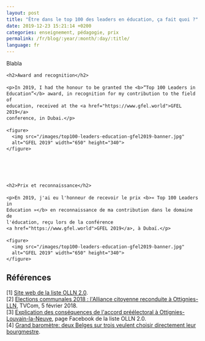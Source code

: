 ```yaml
---
layout: post
title: "Être dans le top 100 des leaders en éducation, ça fait quoi ?"
date: 2019-12-23 15:21:14 +0200
categories: enseignement, pédagogie, prix
permalink: /fr/blog/:year/:month/:day/:title/
language: fr
---
```


Blabla

    <h2>Award and recognition</h2>

    <p>In 2019, I had the honour to be granted the <b>“Top 100 Leaders in
    Education”</b> award, in recognition for my contribution to the field of
    education, received at the <a href="https://www.gfel.world">GFEL 2019</a>
    conference, in Dubai.</p>

    <figure>
      <img src="/images/top100-leaders-education-gfel2019-banner.jpg"
      alt="GFEL 2019" width="650" height="340">
    </figure>



    

    <h2>Prix et reconnaissance</h2>

    <p>En 2019, j'ai eu l'honneur de recevoir le prix <b>« Top 100 Leaders in
    Education »</b> en reconnaissance de ma contribution dans le domaine de
    l'éducation, reçu lors de la conférence
    <a href="https://www.gfel.world">GFEL 2019</a>, à Dubaï.</p>

    <figure>
      <img src="/images/top100-leaders-education-gfel2019-banner.jpg"
      alt="GFEL 2019" width="650" height="340">
    </figure>


## Références

[1] [Site web de la liste OLLN 2.0](http://www.olln20.be/31-candidats/sebastien-combefis).<br/>
[2] [Elections communales 2018 : l'Alliance citoyenne reconduite à Ottignies-LLN](https://www.tvcom.be/elections_communales_2018_l_alliance_citoyenne_reconduite_a_ottignies_lln-21353-999-89.html), TVCom, 5 février 2018.<br/>
[3] [Explication des conséquences de l'accord préélectoral à Ottignies-Louvain-la-Neuve](https://www.facebook.com/Olln2.0/videos/1824035981025716), page Facebook de la liste OLLN 2.0.<br/>
[4] [Grand baromètre: deux Belges sur trois veulent choisir directement leur bourgmestre](https://www.lesoir.be/182935/article/2018-10-08/grand-barometre-deux-belges-sur-trois-veulent-choisir-directement-leur).
